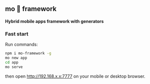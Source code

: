 ## mo 🐍 framework

#### Hybrid mobile apps framework with generators

### Fast start
Run commands:
```bash
npm i mo-framework -g
mo new app
cd app
mo serve
```
then open http://192.168.x.x:7777 on your mobile or desktop browser.
